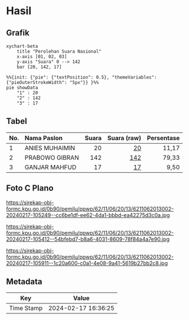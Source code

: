# Hasil

## Grafik

```mermaid
xychart-beta
    title "Perolehan Suara Nasional"
    x-axis [01, 02, 03]
    y-axis "Suara" 0 --> 142
    bar [20, 142, 17]
```

```mermaid
%%{init: {"pie": {"textPosition": 0.5}, "themeVariables": {"pieOuterStrokeWidth": "5px"}} }%%
pie showData
    "1" : 20
    "2" : 142
    "3" : 17
```

## Tabel

| No. | Nama Paslon    | Suara | Suara (raw) | Persentase |
|:--- |:-------------- | -----:| -----------:| ----------:|
| 1   | ANIES MUHAIMIN | 20    | [20][p-1]   | 11,17      |
| 2   | PRABOWO GIBRAN | 142   | [142][p-2]  | 79,33      |
| 3   | GANJAR MAHFUD  | 17    | [17][p-3]   | 9,50       |


[p-1]: https://github.com/gigit-pemilu/pemilu-2024/blob/main/pilpres/hitung-suara/sub/62-kalimantan-tengah/sub/11-pulang-pisau/sub/06-maliku/sub/2013-kanamit-jaya/sub/002-tps/sub/paslon-1.txt
[p-2]: https://github.com/gigit-pemilu/pemilu-2024/blob/main/pilpres/hitung-suara/sub/62-kalimantan-tengah/sub/11-pulang-pisau/sub/06-maliku/sub/2013-kanamit-jaya/sub/002-tps/sub/paslon-2.txt
[p-3]: https://github.com/gigit-pemilu/pemilu-2024/blob/main/pilpres/hitung-suara/sub/62-kalimantan-tengah/sub/11-pulang-pisau/sub/06-maliku/sub/2013-kanamit-jaya/sub/002-tps/sub/paslon-3.txt

## Foto C Plano

https://sirekap-obj-formc.kpu.go.id/0b90/pemilu/ppwp/62/11/06/20/13/6211062013002-20240217-105249--cc6be1df-ee62-4da1-bbbd-ea42275d3c0a.jpg

https://sirekap-obj-formc.kpu.go.id/0b90/pemilu/ppwp/62/11/06/20/13/6211062013002-20240217-105412--54bfebd7-b8a6-4031-8609-78f84a4a7e90.jpg

https://sirekap-obj-formc.kpu.go.id/0b90/pemilu/ppwp/62/11/06/20/13/6211062013002-20240217-105911--1c20a600-c0a1-4e08-9a41-5619b27bb2c8.jpg


## Metadata

| Key        | Value               |
| ---------- | ------------------- |
| Time Stamp | 2024-02-17 16:36:25 |



